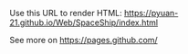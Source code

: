 Use this URL to render HTML: 
https://pyuan-21.github.io/Web/SpaceShip/index.html

See more on https://pages.github.com/

